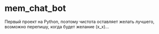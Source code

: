 # mem_chat_bot
Первый проект на Python, поэтому чистота  оставляет желать лучшего, возможно перепишу, когда будет желание (х_х)...
